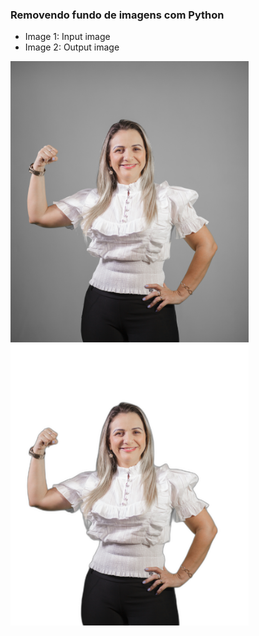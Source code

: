 ### Removendo fundo de imagens com Python 

- Image 1: Input image 
- Image 2: Output image 
  
<div class="row col-2">
  <img src="https://github.com/assuncaofelipe/Py-Remove-Background-Image/blob/main/img.jpg" height="450px" class="rounded float-start"/>
  <img src="https://github.com/assuncaofelipe/Py-Remove-Background-Image/blob/main/img.png" height="450px" class="rounded float-end"/>
</div>
